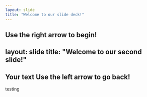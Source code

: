 ```yaml
---
layout: slide
title: "Welcome to our slide deck!"
---
```


Use the right arrow to begin!
---
layout: slide
title: "Welcome to our second slide!"
---
Your text
Use the left arrow to go back!
---
testing
